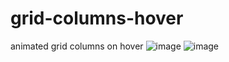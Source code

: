 # grid-columns-hover
animated grid columns on hover
![image](https://github.com/nabinjana-dsc/grid-colums-hover/assets/120771456/e92595a4-3c4e-4c26-b7a6-5793f33eca9a)
![image](https://github.com/nabinjana-dsc/grid-colums-hover/assets/120771456/f8421ae9-1a75-4aae-8721-765eed2942e7)
